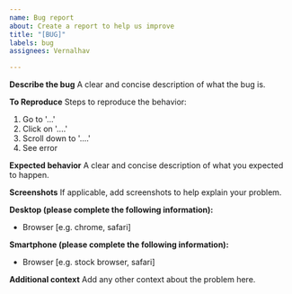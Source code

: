 ```yaml
---
name: Bug report
about: Create a report to help us improve
title: "[BUG]"
labels: bug
assignees: Vernalhav

---
```


**Describe the bug**
A clear and concise description of what the bug is.

**To Reproduce**
Steps to reproduce the behavior:
1. Go to '...'
2. Click on '....'
3. Scroll down to '....'
4. See error

**Expected behavior**
A clear and concise description of what you expected to happen.

**Screenshots**
If applicable, add screenshots to help explain your problem.

**Desktop (please complete the following information):**
 - Browser [e.g. chrome, safari]

**Smartphone (please complete the following information):**
 - Browser [e.g. stock browser, safari]

**Additional context**
Add any other context about the problem here.

